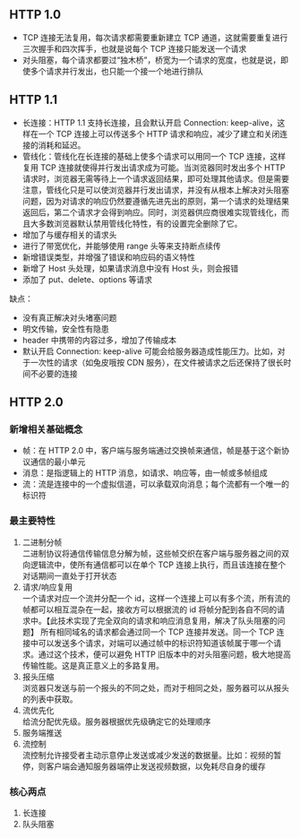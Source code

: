 ## HTTP 1.0

- TCP 连接无法复用，每次请求都需要重新建立 TCP 通道，这就需要重复进行三次握手和四次挥手，也就是说每个 TCP 连接只能发送一个请求
- 对头阻塞，每个请求都要过“独木桥”，桥宽为一个请求的宽度，也就是说，即使多个请求并行发出，也只能一个接一个地进行排队

## HTTP 1.1

- 长连接：HTTP 1.1 支持长连接，且会默认开启 Connection: keep-alive，这样在一个 TCP 连接上可以传送多个 HTTP 请求和响应，减少了建立和关闭连接的消耗和延迟。
- 管线化：管线化在长连接的基础上使多个请求可以用同一个 TCP 连接，这样复用 TCP 连接就使得并行发出请求成为可能。当浏览器同时发出多个 HTTP 请求时，浏览器无需等待上一个请求返回结果，即可处理其他请求。但是需要注意，管线化只是可以使浏览器并行发出请求，并没有从根本上解决对头阻塞问题，因为对请求的响应仍然要遵循先进先出的原则，第一个请求的处理结果返回后，第二个请求才会得到响应。同时，浏览器供应商很难实现管线化，而且大多数浏览器默认禁用管线化特性，有的设置完全删除了它。
- 增加了与缓存相关的请求头
- 进行了带宽优化，并能够使用 range 头等来支持断点续传
- 新增错误类型，并增强了错误和响应码的语义特性
- 新增了 Host 头处理，如果请求消息中没有 Host 头，则会报错
- 添加了 put、delete、options 等请求

缺点：

- 没有真正解决对头堵塞问题
- 明文传输，安全性有隐患
- header 中携带的内容过多，增加了传输成本
- 默认开启 Connection: keep-alive 可能会给服务器造成性能压力。比如，对于一次性的请求（如兔皮哦按 CDN 服务），在文件被请求之后还保持了很长时间不必要的连接

## HTTP 2.0

### 新增相关基础概念

- 帧：在 HTTP 2.0 中，客户端与服务端通过交换帧来通信，帧是基于这个新协议通信的最小单元
- 消息：是指逻辑上的 HTTP 消息，如请求、响应等，由一帧或多帧组成
- 流：流是连接中的一个虚拟信道，可以承载双向消息；每个流都有一个唯一的标识符

### 最主要特性

1. 二进制分帧  
   二进制协议将通信传输信息分解为帧，这些帧交织在客户端与服务器之间的双向逻辑流中，使所有通信都可以在单个 TCP 连接上执行，而且该连接在整个对话期间一直处于打开状态
2. 请求/响应复用  
   一个请求对应一个流并分配一个 id，这样一个连接上可以有多个流，所有流的帧都可以相互混杂在一起，接收方可以根据流的 id 将帧分配到各自不同的请求中。【此技术实现了完全双向的请求和响应消息复用，解决了队头阻塞的问题】
   所有相同域名的请求都会通过同一个 TCP 连接并发送。同一个 TCP 连接中可以发送多个请求，对端可以通过帧中的标识符知道该帧属于哪一个请求。通过这个技术，便可以避免 HTTP 旧版本中的对头阻塞问题，极大地提高传输性能。这是真正意义上的多路复用。
3. 报头压缩  
   浏览器只发送与前一个报头的不同之处，而对于相同之处，服务器可以从报头的列表中获取。
4. 流优先化  
   给流分配优先级。服务器根据优先级确定它的处理顺序
5. 服务端推送
6. 流控制  
   流控制允许接受者主动示意停止发送或减少发送的数据量。比如：视频的暂停，则客户端会通知服务器端停止发送视频数据，以免耗尽自身的缓存

### 核心两点

1. 长连接
2. 队头阻塞
